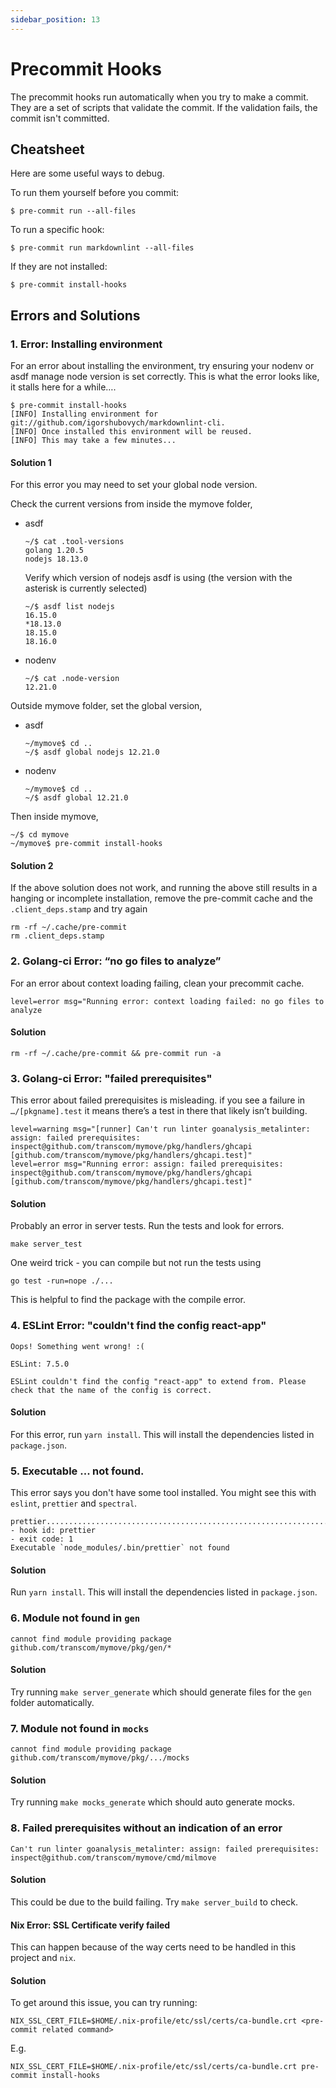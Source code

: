 ```yaml
---
sidebar_position: 13
---
```


# Precommit Hooks

The precommit hooks run automatically when you try to make a commit. They are a set of scripts that validate the commit.
If the validation fails, the commit isn't committed.

## Cheatsheet

Here are some useful ways to debug.

To run them yourself before you commit:

    $ pre-commit run --all-files

To run a specific hook:

    $ pre-commit run markdownlint --all-files

If they are not installed:

    $ pre-commit install-hooks

## Errors and Solutions

### 1. Error: Installing environment
For an error about installing the environment, try ensuring your nodenv or asdf manage node version is set correctly.
This is what the error looks like, it stalls here for a while….
```
$ pre-commit install-hooks
[INFO] Installing environment for git://github.com/igorshubovych/markdownlint-cli.
[INFO] Once installed this environment will be reused.
[INFO] This may take a few minutes...
```
#### Solution 1
For this error you may need to set your global node version.

Check the current versions from inside the mymove folder,

* asdf
  ```
  ~/$ cat .tool-versions
  golang 1.20.5
  nodejs 18.13.0
  ```

  Verify which version of nodejs asdf is using (the version with the asterisk is currently selected)
  ```
  ~/$ asdf list nodejs
  16.15.0
  *18.13.0
  18.15.0
  18.16.0
  ```

* nodenv
  ```
  ~/$ cat .node-version
  12.21.0
  ```

Outside mymove folder, set the global version,
* asdf
  ```
  ~/mymove$ cd ..
  ~/$ asdf global nodejs 12.21.0
  ```
* nodenv
  ```
  ~/mymove$ cd ..
  ~/$ asdf global 12.21.0
  ```


Then inside mymove,
```
~/$ cd mymove
~/mymove$ pre-commit install-hooks
```

#### Solution 2
If the above solution does not work, and running the above still results in a hanging or incomplete installation, remove the pre-commit cache and the `.client_deps.stamp` and try again

```shell
rm -rf ~/.cache/pre-commit
rm .client_deps.stamp
```

### 2. Golang-ci Error: “no go files to analyze”
For an error about context loading failing, clean your precommit cache.
```
level=error msg="Running error: context loading failed: no go files to analyze
```

#### Solution
```
rm -rf ~/.cache/pre-commit && pre-commit run -a
```

### 3. Golang-ci Error: "failed prerequisites"
This error about failed prerequisites is misleading. if you see a failure in `…/[pkgname].test` it means there’s a test in there that likely isn’t building.
```
level=warning msg="[runner] Can't run linter goanalysis_metalinter: assign: failed prerequisites: inspect@github.com/transcom/mymove/pkg/handlers/ghcapi [github.com/transcom/mymove/pkg/handlers/ghcapi.test]"
level=error msg="Running error: assign: failed prerequisites: inspect@github.com/transcom/mymove/pkg/handlers/ghcapi [github.com/transcom/mymove/pkg/handlers/ghcapi.test]"
```
#### Solution
Probably an error in server tests.
Run the tests and look for errors.
```
make server_test
```

One weird trick - you can compile but not run the tests using
```
go test -run=nope ./...
```
This is helpful to find the package with the compile error.

### 4. ESLint Error: "couldn't find the config react-app"
```
Oops! Something went wrong! :(

ESLint: 7.5.0

ESLint couldn't find the config "react-app" to extend from. Please check that the name of the config is correct.
```
#### Solution
For this error, run `yarn install`. This will install the dependencies listed in `package.json`.

### 5. Executable ... not found.
This error says you don't have some tool installed. You might see this with `eslint`, `prettier` and `spectral`.
```
prettier.................................................................Failed
- hook id: prettier
- exit code: 1
Executable `node_modules/.bin/prettier` not found
```

#### Solution
Run `yarn install`. This will install the dependencies listed in `package.json`.

### 6. Module not found in `gen`
```
cannot find module providing package github.com/transcom/mymove/pkg/gen/*
```
#### Solution
Try running `make server_generate` which should generate files for the `gen` folder automatically.

### 7. Module not found in `mocks`
```
cannot find module providing package github.com/transcom/mymove/pkg/.../mocks
```
#### Solution
Try running `make mocks_generate` which should auto generate mocks.

### 8. Failed prerequisites without an indication of an error
```
Can't run linter goanalysis_metalinter: assign: failed prerequisites: inspect@github.com/transcom/mymove/cmd/milmove
```
#### Solution
This could be due to the build failing. Try `make server_build` to check.

#### Nix Error: SSL Certificate verify failed

This can happen because of the way certs need to be handled in this project and `nix`.

#### Solution
To get around this issue, you can try running:

```shell
NIX_SSL_CERT_FILE=$HOME/.nix-profile/etc/ssl/certs/ca-bundle.crt <pre-commit related command>
```

E.g.

```shell
NIX_SSL_CERT_FILE=$HOME/.nix-profile/etc/ssl/certs/ca-bundle.crt pre-commit install-hooks
```
